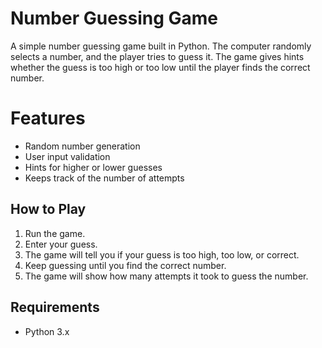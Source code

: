 # Number Guessing Game 
A simple number guessing game built in Python. The computer randomly selects a number, and the player tries to guess it. The game gives hints whether the guess is too high or too low until the player finds the correct number.

# Features 
- Random number generation
- User input validation
- Hints for higher or lower guesses
- Keeps track of the number of attempts

## How to Play
1. Run the game.
2. Enter your guess.
3. The game will tell you if your guess is too high, too low, or correct.
4. Keep guessing until you find the correct number.
5. The game will show how many attempts it took to guess the number.

## Requirements
- Python 3.x
